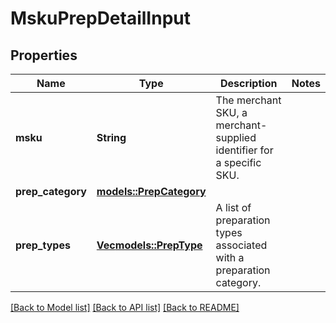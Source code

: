 # MskuPrepDetailInput

## Properties

Name | Type | Description | Notes
------------ | ------------- | ------------- | -------------
**msku** | **String** | The merchant SKU, a merchant-supplied identifier for a specific SKU. | 
**prep_category** | [**models::PrepCategory**](PrepCategory.md) |  | 
**prep_types** | [**Vec<models::PrepType>**](PrepType.md) | A list of preparation types associated with a preparation category. | 

[[Back to Model list]](../README.md#documentation-for-models) [[Back to API list]](../README.md#documentation-for-api-endpoints) [[Back to README]](../README.md)


